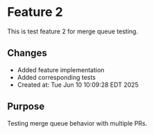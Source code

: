 # Feature 2

This is test feature 2 for merge queue testing.

## Changes
- Added feature implementation
- Added corresponding tests
- Created at: Tue Jun 10 10:09:28 EDT 2025

## Purpose
Testing merge queue behavior with multiple PRs.
